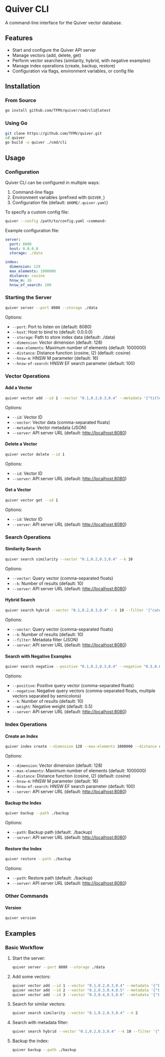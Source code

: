 # Quiver CLI

A command-line interface for the Quiver vector database.

## Features

- Start and configure the Quiver API server
- Manage vectors (add, delete, get)
- Perform vector searches (similarity, hybrid, with negative examples)
- Manage index operations (create, backup, restore)
- Configuration via flags, environment variables, or config file

## Installation

### From Source

```bash
go install github.com/TFMV/quiver/cmd/cli@latest
```

### Using Go

```bash
git clone https://github.com/TFMV/quiver.git
cd quiver
go build -o quiver ./cmd/cli
```

## Usage

### Configuration

Quiver CLI can be configured in multiple ways:

1. Command-line flags
2. Environment variables (prefixed with `QUIVER_`)
3. Configuration file (default: `$HOME/.quiver.yaml`)

To specify a custom config file:

```bash
quiver --config /path/to/config.yaml <command>
```

Example configuration file:

```yaml
server:
  port: 8080
  host: 0.0.0.0
  storage: ./data

index:
  dimension: 128
  max_elements: 1000000
  distance: cosine
  hnsw_m: 16
  hnsw_ef_search: 100
```

### Starting the Server

```bash
quiver server --port 8080 --storage ./data
```

Options:

- `--port`: Port to listen on (default: 8080)
- `--host`: Host to bind to (default: 0.0.0.0)
- `--storage`: Path to store index data (default: ./data)
- `--dimension`: Vector dimension (default: 128)
- `--max-elements`: Maximum number of elements (default: 1000000)
- `--distance`: Distance function (cosine, l2) (default: cosine)
- `--hnsw-m`: HNSW M parameter (default: 16)
- `--hnsw-ef-search`: HNSW EF search parameter (default: 100)

### Vector Operations

#### Add a Vector

```bash
quiver vector add --id 1 --vector "0.1,0.2,0.3,0.4" --metadata '{"title":"Example Document","category":"test"}'
```

Options:

- `--id`: Vector ID
- `--vector`: Vector data (comma-separated floats)
- `--metadata`: Vector metadata (JSON)
- `--server`: API server URL (default: <http://localhost:8080>)

#### Delete a Vector

```bash
quiver vector delete --id 1
```

Options:

- `--id`: Vector ID
- `--server`: API server URL (default: <http://localhost:8080>)

#### Get a Vector

```bash
quiver vector get --id 1
```

Options:

- `--id`: Vector ID
- `--server`: API server URL (default: <http://localhost:8080>)

### Search Operations

#### Similarity Search

```bash
quiver search similarity --vector "0.1,0.2,0.3,0.4" --k 10
```

Options:

- `--vector`: Query vector (comma-separated floats)
- `--k`: Number of results (default: 10)
- `--server`: API server URL (default: <http://localhost:8080>)

#### Hybrid Search

```bash
quiver search hybrid --vector "0.1,0.2,0.3,0.4" --k 10 --filter '{"category":"test"}'
```

Options:

- `--vector`: Query vector (comma-separated floats)
- `--k`: Number of results (default: 10)
- `--filter`: Metadata filter (JSON)
- `--server`: API server URL (default: <http://localhost:8080>)

#### Search with Negative Examples

```bash
quiver search negative --positive "0.1,0.2,0.3,0.4" --negative "0.5,0.6,0.7,0.8;0.9,1.0,1.1,1.2" --k 10 --weight 0.5
```

Options:

- `--positive`: Positive query vector (comma-separated floats)
- `--negative`: Negative query vectors (comma-separated floats, multiple vectors separated by semicolons)
- `--k`: Number of results (default: 10)
- `--weight`: Negative weight (default: 0.5)
- `--server`: API server URL (default: <http://localhost:8080>)

### Index Operations

#### Create an Index

```bash
quiver index create --dimension 128 --max-elements 1000000 --distance cosine --hnsw-m 16 --hnsw-ef-search 100
```

Options:

- `--dimension`: Vector dimension (default: 128)
- `--max-elements`: Maximum number of elements (default: 1000000)
- `--distance`: Distance function (cosine, l2) (default: cosine)
- `--hnsw-m`: HNSW M parameter (default: 16)
- `--hnsw-ef-search`: HNSW EF search parameter (default: 100)
- `--server`: API server URL (default: <http://localhost:8080>)

#### Backup the Index

```bash
quiver backup --path ./backup
```

Options:

- `--path`: Backup path (default: ./backup)
- `--server`: API server URL (default: <http://localhost:8080>)

#### Restore the Index

```bash
quiver restore --path ./backup
```

Options:

- `--path`: Restore path (default: ./backup)
- `--server`: API server URL (default: <http://localhost:8080>)

### Other Commands

#### Version

```bash
quiver version
```

## Examples

### Basic Workflow

1. Start the server:

   ```bash
   quiver server --port 8080 --storage ./data
   ```

2. Add some vectors:

   ```bash
   quiver vector add --id 1 --vector "0.1,0.2,0.3,0.4" --metadata '{"title":"Document 1","category":"finance"}'
   quiver vector add --id 2 --vector "0.2,0.3,0.4,0.5" --metadata '{"title":"Document 2","category":"technology"}'
   quiver vector add --id 3 --vector "0.3,0.4,0.5,0.6" --metadata '{"title":"Document 3","category":"finance"}'
   ```

3. Search for similar vectors:

   ```bash
   quiver search similarity --vector "0.1,0.2,0.3,0.4" --k 2
   ```

4. Search with metadata filter:

   ```bash
   quiver search hybrid --vector "0.1,0.2,0.3,0.4" --k 10 --filter '{"category":"finance"}'
   ```

5. Backup the index:

   ```bash
   quiver backup --path ./backup
   ```

